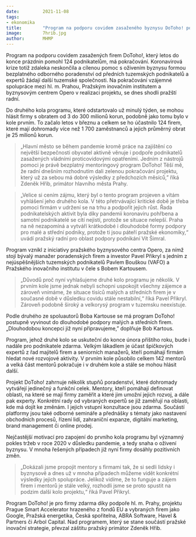 ```yaml
---
date:         2021-11-08
tags:         
- ekonomika
title:        "Program na podporu covidem zasaženého byznysu DoToho! pokračuje druhým kolem"
image: 	      7hrib.jpg
author:       MHMP
---
```


Program na podporu covidem zasažených firem DoToho!, který letos do konce prázdnin pomohl 124 podnikatelům, má pokračování. Koronavirová krize totiž zdaleka neskončila a cílenou pomoc s oživením byznysu formou bezplatného odborného poradenství od předních tuzemských podnikatelů a expertů žádají další tuzemské společnosti. Na pokračování vzájemné spolupráce mezi hl. m. Prahou, Pražským inovačním institutem a byznysovým centrem Opero v realizaci projektu, se dnes shodli pražští radní. 

Do druhého kola programu, které odstartovalo už minulý týden, se mohou hlásit firmy s obratem od 3 do 300 milionů korun, podobně jako tomu bylo v kole prvním. To začalo letos v březnu a celkem se ho účastnilo 124 firem, které mají dohromady více než 1 700 zaměstnanců a jejich průměrný obrat je 25 milionů korun.

> „Hlavní město se během pandemie kromě práce na zajištění co největší bezpečnosti obyvatel aktivně věnuje i podpoře podnikatelů zasažených vládními proticovidovými opatřeními. Jedním z nástrojů pomoci je právě bezplatný mentoringový program DoToho! Těší mě, že radní dnešním rozhodnutím dali zelenou pokračování projektu, který už za sebou má dobré výsledky z předchozích měsíců,” říká Zdeněk Hřib, primátor hlavního města Prahy.

> „Velice si cením zájmu, který byl o tento program projeven a vítám vyhlášení jeho druhého kola. V této přetrvávající kritické době je třeba pomoci firmám v udržení se na trhu a podpořit jejich růst. Řada podnikatelských aktivit byla díky pandemii koronaviru pohřbena a samotní podnikatelé se cítí nejistí, protože se situace nelepší. Praha na ně nezapomíná a vytváří krátkodobé i dlouhodobé formy podpory pro malé a střední podniky, protože ti jsou páteří pražské ekonomiky,“ uvádí pražský radní pro oblast podpory podnikání Vít Šimral.

Program vznikl z iniciativy pražského byznysového centra Opero, za nímž stojí bývalý manažer poradenských firem a investor Pavel Přikryl s jedním z nejúspěšnějších tuzemských podnikatelů Pavlem Bouškou (VAFO) a Pražského inovačního institutu v čele s Bobem Kartousem.

> „Důvodů proč nyní vyhlašujeme druhé kolo programu je několik. V prvním kole jsme jednak nebyli schopni uspokojit všechny zájemce a zároveň vnímáme, že situace tisíců malých a středních firem je v současné době v důsledku covidu stále nestabilní,“ říká Pavel Přikryl. Zároveň podobně široký a velkorysý program v tuzemsku neexistuje.

Podle druhého ze spoluautorů Boba Kartouse se má program DoToho! postupně vyvinout do dlouhodobé podpory malých a středních firem. „Dlouhodobou koncepci již nyní připravujeme,” doplňuje Bob Kartous.

Program, jehož druhé kolo se uskuteční do konce února příštího roku, bude i nadále pro podnikatele zdarma. Velkým lákadlem je účast špičkových expertů z řad majitelů firem a seniorních manažerů, kteří pomáhají firmám hledat nové rozvojové aktivity. V prvním kole působilo celkem 142 mentorů a velká část mentorů pokračuje i v druhém kole a stále se mohou hlásit další.

Projekt DoToho! zahrnuje několik stupňů poradenství, které dohromady vytvářejí jedinečný a funkční celek. Mentory, kteří pomáhají definovat oblasti, na které se mají firmy zaměřit a které jim umožní jejich rozvoj, a dále pak experty. Konkrétní rady od vybraných expertů se již zaměřují na oblasti, kde má dojít ke změnám. I jejich vstupní konzultace jsou zdarma. Součástí platformy jsou také odborné semináře a přednášky s tématy jako nastavení obchodních procesů, řízení lidí, zahraniční expanze, digitální marketing, brand management či online prodej.

Nejčastější motivací pro zapojení do prvního kola programu byl významný pokles tržeb v roce 2020 v důsledku pandemie, a tedy snaha o oživení byznysu. V mnoha řešených případech již nyní firmy dosáhly pozitivních změn. 

> „Dokázali jsme propojit mentory s firmami tak, že si sedli lidsky i byznysově a dnes už v mnoha případech můžeme vidět konkrétní výsledky jejich spolupráce. Jelikož vidíme, že to funguje a zájem firem i mentorů je stále velký, rozhodli jsme se proto spustit na podzim další kolo projektu,“ říká Pavel Přikryl.

Program DoToho! je pro firmy zdarma díky podpoře hl. m. Prahy, projektu Prague Smart Accelerator hrazeného z fondů EU a vybraných firem jako Google, Pražská energetika, Česká spořitelna, ABRA Software, Havel & Partners či Arbol Capital. Nad programem, který se stane součástí pražské inovační strategie, převzal záštitu pražský primátor Zdeněk Hřib.


